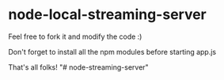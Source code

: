 # node-local-streaming-server

Feel free to fork it and modify the code :)

Don't forget to install all the npm modules before starting app.js

That's all folks!
"# node-streaming-server" 
